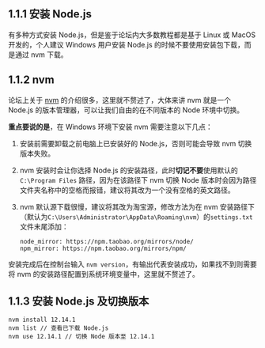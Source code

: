 ## 1.1.1 安装 Node.js

有多种方式安装 Node.js，但是鉴于论坛内大多数教程都是基于 Linux 或 MacOS 开发的，个人建议 Windows 用户安装 Node.js 的时候不要使用安装包下载，而是通过 nvm 下载。

## 1.1.2 nvm

论坛上关于 [nvm](https://github.com/coreybutler/nvm-windows/releases) 的介绍很多，这里就不赘述了，大体来讲 nvm 就是一个 Node.js 的版本管理器，可以让我们自由的在不同版本的 Node 环境中切换。

**重点要说的是**，在 Windows 环境下安装 nvm 需要注意以下几点：
1. 安装前需要卸载之前电脑上已安装好的 Node.js，否则可能会导致 nvm 切换版本失败。

2. nvm 安装时会让你选择 Node.js 的安装路径，此时**切记不要**使用默认的 `C:\Program Files` 路径，因为在该路径下 nvm 切换 Node 版本时会因为路径文件夹名称中的空格而报错，建议将其改为一个没有空格的英文路径。

3. nvm 默认源下载很慢，建议将其改为淘宝源，修改方法为在 nvm 安装路径下（默认为`C:\Users\Administrator\AppData\Roaming\nvm`）的`settings.txt` 文件末尾添加：
    ```
    node_mirror: https://npm.taobao.org/mirrors/node/
    npm_mirror: https://npm.taobao.org/mirrors/npm/
    ``` 
安装完成后在控制台输入 `nvm version`，有输出代表安装成功，如果找不到则需要将 nvm 的安装路径配置到系统环境变量中，这里就不赘述了。

## 1.1.3 安装 Node.js 及切换版本
```
nvm install 12.14.1
nvm list // 查看已下载 Node.js
nvm use 12.14.1 // 切换 Node 版本至 12.14.1
```
